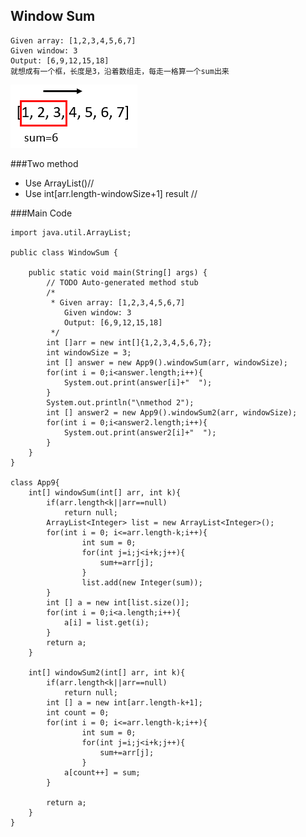 ## Window Sum      
    
```
Given array: [1,2,3,4,5,6,7]
Given window: 3
Output: [6,9,12,15,18]
就想成有一个框，长度是3，沿着数组走，每走一格算一个sum出来
```     
![Window Sum Img](DataStructure/img/2-windowSum.png)           

###Two method     
- Use ArrayList()//                              
- Use int[arr.length-windowSize+1] result   //                    
                                             
          
###Main Code           
```
import java.util.ArrayList;

public class WindowSum {

	public static void main(String[] args) {
		// TODO Auto-generated method stub
		/*
		 * Given array: [1,2,3,4,5,6,7]
			Given window: 3
			Output: [6,9,12,15,18]
		 */
		int []arr = new int[]{1,2,3,4,5,6,7};
		int windowSize = 3;
		int [] answer = new App9().windowSum(arr, windowSize);
		for(int i = 0;i<answer.length;i++){
			System.out.print(answer[i]+"  ");
		}
		System.out.println("\nmethod 2");
		int [] answer2 = new App9().windowSum2(arr, windowSize);
		for(int i = 0;i<answer2.length;i++){
			System.out.print(answer2[i]+"  ");
		}			
	}
}

class App9{
	int[] windowSum(int[] arr, int k){
		if(arr.length<k||arr==null)
			return null;
		ArrayList<Integer> list = new ArrayList<Integer>();
		for(int i = 0; i<=arr.length-k;i++){
				int sum = 0;
				for(int j=i;j<i+k;j++){
					sum+=arr[j];
				}
				list.add(new Integer(sum));
		}
		int [] a = new int[list.size()];
		for(int i = 0;i<a.length;i++){
			a[i] = list.get(i);
		}
		return a;
	}
	
	int[] windowSum2(int[] arr, int k){
		if(arr.length<k||arr==null)
			return null;
		int [] a = new int[arr.length-k+1];
		int count = 0;
		for(int i = 0; i<=arr.length-k;i++){
				int sum = 0;
				for(int j=i;j<i+k;j++){
					sum+=arr[j];
				}
			a[count++] = sum;
		}
		
		return a;
	}
}

```

